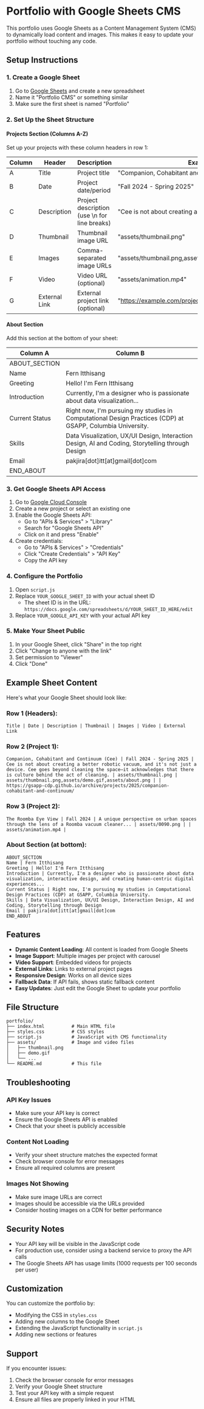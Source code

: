 # Portfolio with Google Sheets CMS

This portfolio uses Google Sheets as a Content Management System (CMS) to dynamically load content and images. This makes it easy to update your portfolio without touching any code.

## Setup Instructions

### 1. Create a Google Sheet

1. Go to [Google Sheets](https://sheets.google.com) and create a new spreadsheet
2. Name it "Portfolio CMS" or something similar
3. Make sure the first sheet is named "Portfolio"

### 2. Set Up the Sheet Structure

#### Projects Section (Columns A-Z)
Set up your projects with these column headers in row 1:

| Column | Header | Description | Example |
|--------|--------|-------------|---------|
| A | Title | Project title | "Companion, Cohabitant and Continuum (Cee)" |
| B | Date | Project date/period | "Fall 2024 - Spring 2025" |
| C | Description | Project description (use \n for line breaks) | "Cee is not about creating a better robotic vacuum..." |
| D | Thumbnail | Thumbnail image URL | "assets/thumbnail.png" |
| E | Images | Comma-separated image URLs | "assets/thumbnail.png,assets/demo.gif,assets/about.png" |
| F | Video | Video URL (optional) | "assets/animation.mp4" |
| G | External Link | External project link (optional) | "https://example.com/project" |

#### About Section
Add this section at the bottom of your sheet:

| Column A | Column B |
|----------|----------|
| ABOUT_SECTION | |
| Name | Fern Itthisang |
| Greeting | Hello! I'm Fern Itthisang |
| Introduction | Currently, I'm a designer who is passionate about data visualization... |
| Current Status | Right now, I'm pursuing my studies in Computational Design Practices (CDP) at GSAPP, Columbia University. |
| Skills | Data Visualization, UX/UI Design, Interaction Design, AI and Coding, Storytelling through Design |
| Email | pakjira[dot]itt[at]gmail[dot]com |
| END_ABOUT | |

### 3. Get Google Sheets API Access

1. Go to [Google Cloud Console](https://console.cloud.google.com/)
2. Create a new project or select an existing one
3. Enable the Google Sheets API:
   - Go to "APIs & Services" > "Library"
   - Search for "Google Sheets API"
   - Click on it and press "Enable"
4. Create credentials:
   - Go to "APIs & Services" > "Credentials"
   - Click "Create Credentials" > "API Key"
   - Copy the API key

### 4. Configure the Portfolio

1. Open `script.js`
2. Replace `YOUR_GOOGLE_SHEET_ID` with your actual sheet ID
   - The sheet ID is in the URL: `https://docs.google.com/spreadsheets/d/YOUR_SHEET_ID_HERE/edit`
3. Replace `YOUR_GOOGLE_API_KEY` with your actual API key

### 5. Make Your Sheet Public

1. In your Google Sheet, click "Share" in the top right
2. Click "Change to anyone with the link"
3. Set permission to "Viewer"
4. Click "Done"

## Example Sheet Content

Here's what your Google Sheet should look like:

### Row 1 (Headers):
```
Title | Date | Description | Thumbnail | Images | Video | External Link
```

### Row 2 (Project 1):
```
Companion, Cohabitant and Continuum (Cee) | Fall 2024 - Spring 2025 | Cee is not about creating a better robotic vacuum, and it's not just a device. Cee goes beyond cleaning the space—it acknowledges that there is culture behind the act of cleaning. | assets/thumbnail.png | assets/thumbnail.png,assets/demo.gif,assets/about.png | | https://gsapp-cdp.github.io/archive/projects/2025/companion-cohabitant-and-continuum/
```

### Row 3 (Project 2):
```
The Roomba Eye View | Fall 2024 | A unique perspective on urban spaces through the lens of a Roomba vacuum cleaner... | assets/0090.png | | assets/animation.mp4 |
```

### About Section (at bottom):
```
ABOUT_SECTION
Name | Fern Itthisang
Greeting | Hello! I'm Fern Itthisang
Introduction | Currently, I'm a designer who is passionate about data visualization, interactive design, and creating human-centric digital experiences...
Current Status | Right now, I'm pursuing my studies in Computational Design Practices (CDP) at GSAPP, Columbia University.
Skills | Data Visualization, UX/UI Design, Interaction Design, AI and Coding, Storytelling through Design
Email | pakjira[dot]itt[at]gmail[dot]com
END_ABOUT
```

## Features

- **Dynamic Content Loading**: All content is loaded from Google Sheets
- **Image Support**: Multiple images per project with carousel
- **Video Support**: Embedded videos for projects
- **External Links**: Links to external project pages
- **Responsive Design**: Works on all device sizes
- **Fallback Data**: If API fails, shows static fallback content
- **Easy Updates**: Just edit the Google Sheet to update your portfolio

## File Structure

```
portfolio/
├── index.html          # Main HTML file
├── styles.css          # CSS styles
├── script.js           # JavaScript with CMS functionality
├── assets/             # Image and video files
│   ├── thumbnail.png
│   ├── demo.gif
│   └── ...
└── README.md           # This file
```

## Troubleshooting

### API Key Issues
- Make sure your API key is correct
- Ensure the Google Sheets API is enabled
- Check that your sheet is publicly accessible

### Content Not Loading
- Verify your sheet structure matches the expected format
- Check browser console for error messages
- Ensure all required columns are present

### Images Not Showing
- Make sure image URLs are correct
- Images should be accessible via the URLs provided
- Consider hosting images on a CDN for better performance

## Security Notes

- Your API key will be visible in the JavaScript code
- For production use, consider using a backend service to proxy the API calls
- The Google Sheets API has usage limits (1000 requests per 100 seconds per user)

## Customization

You can customize the portfolio by:
- Modifying the CSS in `styles.css`
- Adding new columns to the Google Sheet
- Extending the JavaScript functionality in `script.js`
- Adding new sections or features

## Support

If you encounter issues:
1. Check the browser console for error messages
2. Verify your Google Sheet structure
3. Test your API key with a simple request
4. Ensure all files are properly linked in your HTML 
